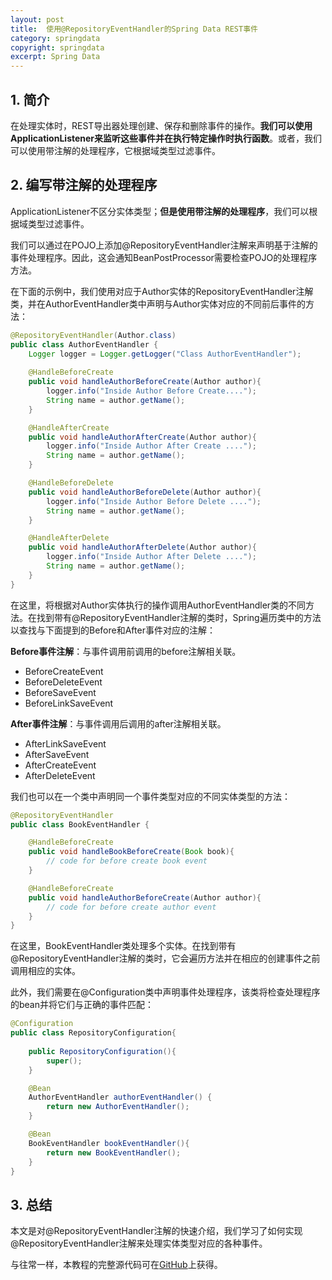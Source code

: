 ```yaml
---
layout: post
title:  使用@RepositoryEventHandler的Spring Data REST事件
category: springdata
copyright: springdata
excerpt: Spring Data
---
```


## 1. 简介

在处理实体时，REST导出器处理创建、保存和删除事件的操作。**我们可以使用ApplicationListener来监听这些事件并在执行特定操作时执行函数**。或者，我们可以使用带注解的处理程序，它根据域类型过滤事件。

## 2. 编写带注解的处理程序

ApplicationListener不区分实体类型；**但是使用带注解的处理程序**，我们可以根据域类型过滤事件。

我们可以通过在POJO上添加@RepositoryEventHandler注解来声明基于注解的事件处理程序。因此，这会通知BeanPostProcessor需要检查POJO的处理程序方法。

在下面的示例中，我们使用对应于Author实体的RepositoryEventHandler注解类，并在AuthorEventHandler类中声明与Author实体对应的不同前后事件的方法：

```java
@RepositoryEventHandler(Author.class) 
public class AuthorEventHandler {
    Logger logger = Logger.getLogger("Class AuthorEventHandler");
    
    @HandleBeforeCreate
    public void handleAuthorBeforeCreate(Author author){
        logger.info("Inside Author Before Create....");
        String name = author.getName();
    }

    @HandleAfterCreate
    public void handleAuthorAfterCreate(Author author){
        logger.info("Inside Author After Create ....");
        String name = author.getName();
    }

    @HandleBeforeDelete
    public void handleAuthorBeforeDelete(Author author){
        logger.info("Inside Author Before Delete ....");
        String name = author.getName();
    }

    @HandleAfterDelete
    public void handleAuthorAfterDelete(Author author){
        logger.info("Inside Author After Delete ....");
        String name = author.getName();
    }
}
```

在这里，将根据对Author实体执行的操作调用AuthorEventHandler类的不同方法。在找到带有@RepositoryEventHandler注解的类时，Spring遍历类中的方法以查找与下面提到的Before和After事件对应的注解：

**Before事件注解**：与事件调用前调用的before注解相关联。

-   BeforeCreateEvent
-   BeforeDeleteEvent
-   BeforeSaveEvent
-   BeforeLinkSaveEvent

**After事件注解**：与事件调用后调用的after注解相关联。

-   AfterLinkSaveEvent
-   AfterSaveEvent
-   AfterCreateEvent
-   AfterDeleteEvent

我们也可以在一个类中声明同一个事件类型对应的不同实体类型的方法：

```java
@RepositoryEventHandler
public class BookEventHandler {

    @HandleBeforeCreate
    public void handleBookBeforeCreate(Book book){
        // code for before create book event
    }

    @HandleBeforeCreate
    public void handleAuthorBeforeCreate(Author author){
        // code for before create author event
    }
}
```

在这里，BookEventHandler类处理多个实体。在找到带有@RepositoryEventHandler注解的类时，它会遍历方法并在相应的创建事件之前调用相应的实体。

此外，我们需要在@Configuration类中声明事件处理程序，该类将检查处理程序的bean并将它们与正确的事件匹配：

```java
@Configuration
public class RepositoryConfiguration{
    
    public RepositoryConfiguration(){
        super();
    }

    @Bean
    AuthorEventHandler authorEventHandler() {
        return new AuthorEventHandler();
    }

    @Bean
    BookEventHandler bookEventHandler(){
        return new BookEventHandler();
    }
}
```

## 3. 总结

本文是对@RepositoryEventHandler注解的快速介绍，我们学习了如何实现@RepositoryEventHandler注解来处理实体类型对应的各种事件。

与往常一样，本教程的完整源代码可在[GitHub](https://github.com/tuyucheng7/taketoday-tutorial4j/tree/master/spring-data-modules)上获得。